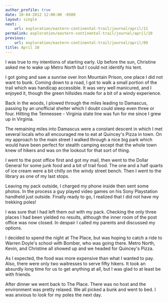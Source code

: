 ```yaml
---
author_profile: true
date: 10-04-2012 12:00:00 -0500
layout: single
next:
    url: exploration/eastern-continental-trail/journal/april/11
permalink: exploration/eastern-continental-trail/journal/april/10
previous:
    url: exploration/eastern-continental-trail/journal/april/09
title: April 10
---
```

I was true to my intentions of starting early. Up before the sun, Christine asked me to wake up Metro North but I could not identify his tent.

I got going and saw a sunrise over Iron Mountain Prison, one place I did not want to bunk. Coming down to a road, I got to walk a small portion of the trail which was handicap accessible. It was very well manicured, and I enjoyed it, though the green hillsides made for a bit of a windy experience.

Back in the woods, I plowed through the miles leading to Damascus, passing by an unofficial shelter which I doubt could sleep even three or four. Hitting the Tennessee - Virginia state line was fun for me since I grew up in Virginia.

The remaining miles into Damascus were a constant descent in which I met several locals who all encouraged me to eat at Quincey's Pizza in town. On my approach to the main street I walked through a nice big park which would have been perfect for stealth camping except that the whole town knew of hikers and was on the lookout for that sort of thing.

I went to the post office first and got my mail, then went to the Dollar General for some junk food and a bit of trail food. The one and a half quarts of ice cream were a bit chilly on the windy street bench. Then I went to the library as one of my last stops.

Leaving my pack outside, I charged my phone inside then sent some photos. In the process a guy played video games on his Sony Playstation handheld just outside. Finally ready to go, I realized that I did not have my trekking poles!

I was sure that I had left them out with my pack. Checking the only three places I had been yielded no results, although the inner room of the post office was now closed. In despair I called my parents and discussed my options.

I decided to spend the night at The Place, but was hoping to catch a ride to Warren Doyle's school with Bomber, who was going there. Metro North, Kevin, and Christine all showed up and we headed for Quincey's Pizza.

As I expected, the food was more expensive than what I wanted to pay. Also, there were only two waitresses to serve fifty hikers. It took an absurdly long time for us to get anything at all, but I was glad to at least be with friends.

After dinner we went back to The Place. There was no host and the environment was pretty relaxed. We all picked a bunk and went to bed. I was anxious to look for my poles the next day.